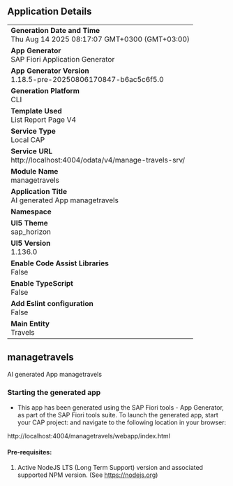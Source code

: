 ## Application Details
|               |
| ------------- |
|**Generation Date and Time**<br>Thu Aug 14 2025 08:17:07 GMT+0300 (GMT+03:00)|
|**App Generator**<br>SAP Fiori Application Generator|
|**App Generator Version**<br>1.18.5-pre-20250806170847-b6ac5c6f5.0|
|**Generation Platform**<br>CLI|
|**Template Used**<br>List Report Page V4|
|**Service Type**<br>Local CAP|
|**Service URL**<br>http://localhost:4004/odata/v4/manage-travels-srv/|
|**Module Name**<br>managetravels|
|**Application Title**<br>AI generated App managetravels|
|**Namespace**<br>|
|**UI5 Theme**<br>sap_horizon|
|**UI5 Version**<br>1.136.0|
|**Enable Code Assist Libraries**<br>False|
|**Enable TypeScript**<br>False|
|**Add Eslint configuration**<br>False|
|**Main Entity**<br>Travels|

## managetravels

AI generated App managetravels

### Starting the generated app

-   This app has been generated using the SAP Fiori tools - App Generator, as part of the SAP Fiori tools suite.  To launch the generated app, start your CAP project:  and navigate to the following location in your browser:

http://localhost:4004/managetravels/webapp/index.html

#### Pre-requisites:

1. Active NodeJS LTS (Long Term Support) version and associated supported NPM version.  (See https://nodejs.org)


